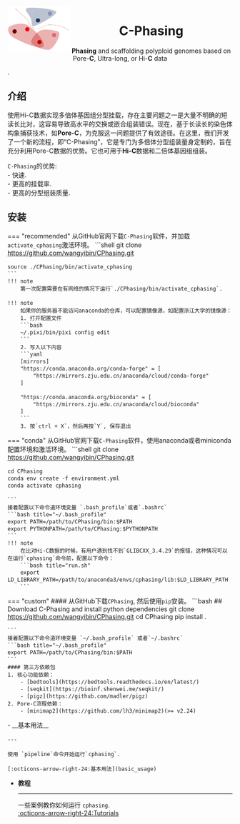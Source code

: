 <img src="logo/logo.png" alt="C-Phasing logo" width="140px" align="left" />
<h1 align="center"><b>C</b>-Phasing</h1>
<p align="center"> <b>Phasing</b> and scaffolding polyploid genomes based on Pore-<b>C</b>, Ultra-long, or Hi-<b>C</b> data</p>.

## 介绍
使用Hi-C数据实现多倍体基因组分型挂载，存在主要问题之一是大量不明确的短读长比对，这容易导致高水平的交换或嵌合组装错误。现在，基于长读长的染色体构象捕获技术，如**Pore-C**，为克服这一问题提供了有效途径。在这里，我们开发了一个新的流程，即“C-Phasing”，它是专门为多倍体分型组装量身定制的，旨在充分利用Pore-C数据的优势。它也可用于**Hi-C**数据和二倍体基因组组装。

`C-Phasing`的优势:   
    - 快速.   
    - 更高的挂载率.  
    - 更高的分型组装质量.

## 安装

=== "recommended" 
    从GitHub官网下载`C-Phasing`软件，并加载`activate_cphasing`激活环境。
    ```shell
    git clone https://github.com/wangyibin/CPhasing.git
    
    source ./CPhasing/bin/activate_cphasing
    ```
    !!! note
        第一次配置需要在有网络的情况下运行`./CPhasing/bin/activate_cphasing`.
    
    !!! note
        如果你的服务器不能访问anaconda的仓库，可以配置镜像源，如配置浙江大学的镜像源：  
        1. 打开配置文件
        ```bash
        ~/.pixi/bin/pixi config edit
        ```
        2. 写入以下内容
        ```yaml
        [mirrors]
        "https://conda.anaconda.org/conda-forge" = [
            "https://mirrors.zju.edu.cn/anaconda/cloud/conda-forge"
        ]

        "https://conda.anaconda.org/bioconda" = [
            "https://mirrors.zju.edu.cn/anaconda/cloud/bioconda"
        ]
        ```
        3. 按`ctrl + X`，然后再按`Y`, 保存退出
        
        

=== "conda"
    从GitHub官网下载`C-Phasing`软件，使用anaconda或者miniconda配置环境和激活环境。
    ```shell
    git clone https://github.com/wangyibin/CPhasing.git

    cd CPhasing
    conda env create -f environment.yml
    conda activate cphasing

    ```
    接着配置以下命令道环境变量 `.bash_profile`或者`.bashrc`
    ```bash title="~/.bash_profile"
    export PATH=/path/to/CPhasing/bin:$PATH
    export PYTHONPATH=/path/to/CPhasing:$PYTHONPATH
    ```
    !!! note
        在比对Hi-C数据的时候，有用户遇到找不到`GLIBCXX_3.4.29`的报错，这种情况可以在运行`cphasing`命令前，配置以下命令：
        ```bash title="run.sh"
        export LD_LIBRARY_PATH=/path/to/anaconda3/envs/cphasing/lib:$LD_LIBRARY_PATH
        ```

=== "custom"
    #### 从GitHub下载`CPhasing`, 然后使用`pip`安装。
    ```bash
    ## Download C-Phasing and install python dependencies
    git clone https://github.com/wangyibin/CPhasing.git
    cd CPhasing
    pip install .

    ```
    接着配置以下命令道环境变量 `~/.bash_profile` 或者`~/.bashrc`
    ```bash title="~/.bash_profile" 
    export PATH=/path/to/CPhasing/bin:$PATH
    ```
    #### 第三方依赖包
    1. 核心功能依赖：  
        - [bedtools](https://bedtools.readthedocs.io/en/latest/)  
        - [seqkit](https://bioinf.shenwei.me/seqkit/)  
        - [pigz](https://github.com/madler/pigz)  
    2. Pore-C流程依赖：   
        - [minimap2](https://github.com/lh3/minimap2)(>= v2.24)  
    


<div class="grid cards" markdown>
-  __基本用法__

    ---

    使用 `pipeline`命令开始运行`cphasing`.  

    [:octicons-arrow-right-24:基本用法](basic_usage)

- __教程__
    
    ---

    一些案例教你如何运行 `cphasing`.  
    [:octicons-arrow-right-24:Tutorials](tutorials/porec/porec_decaploid.md)

</div>